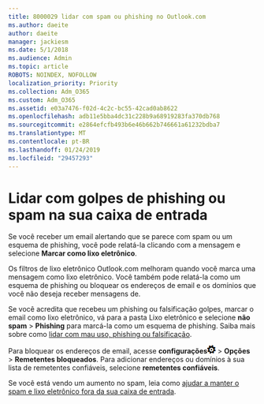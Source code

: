 ```yaml
---
title: 8000029 lidar com spam ou phishing no Outlook.com
ms.author: daeite
author: daeite
manager: jackiesm
ms.date: 5/1/2018
ms.audience: Admin
ms.topic: article
ROBOTS: NOINDEX, NOFOLLOW
localization_priority: Priority
ms.collection: Adm_O365
ms.custom: Adm_O365
ms.assetid: e03a7476-f02d-4c2c-bc55-42cad0ab8622
ms.openlocfilehash: adb11e5bba4dc31c228b9a68919283fa370db768
ms.sourcegitcommit: e2864efcfb493b6e46b662b746661a61232bdba7
ms.translationtype: MT
ms.contentlocale: pt-BR
ms.lasthandoff: 01/24/2019
ms.locfileid: "29457293"
---
```

# <a name="deal-with-spam-or-phishing-scams-in-your-inbox"></a>Lidar com golpes de phishing ou spam na sua caixa de entrada

Se você receber um email alertando que se parece com spam ou um esquema de phishing, você pode relatá-la clicando com a mensagem e selecione **Marcar como lixo eletrônico**. 
  
Os filtros de lixo eletrônico Outlook.com melhoram quando você marca uma mensagem como lixo eletrônico. Você também pode relatá-la como um esquema de phishing ou bloquear os endereços de email e os domínios que você não deseja receber mensagens de.
  
Se você acredita que recebeu um phishing ou falsificação golpes, marcar o email como lixo eletrônico, vá para a pasta Lixo eletrônico e selecione **não spam** \> **Phishing** para marcá-la como um esquema de phishing. Saiba mais sobre como [lidar com mau uso, phishing ou falsificação](https://go.microsoft.com/fwlink/p/?linkid=873139).
  
Para bloquear os endereços de email, acesse **configurações**![configurações](media/f4b2e798-fff1-4a14-931f-5677a4543b58.png) \> **Opções** \> **Remetentes bloqueados**. Para adicionar endereços ou domínios à sua lista de remetentes confiáveis, selecione **remetentes confiáveis**. 
  
Se você está vendo um aumento no spam, leia como [ajudar a manter o spam e lixo eletrônico fora da sua caixa de entrada](https://go.microsoft.com/fwlink/p/?linkid=873140).
  

